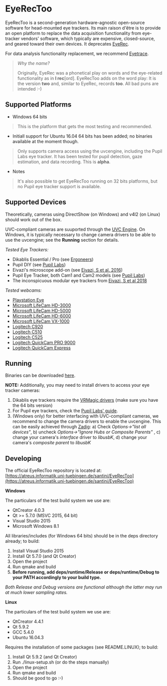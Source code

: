 # EyeRecToo

EyeRecToo is a second-generation hardware-agnostic open-source software for
head-mounted eye trackers.  Its main raison d'être is to provide an open
platform to replace the data acquisition functionality from eye-tracker
vendors' software, which typically are expensive, closed-source, and geared
toward their own devices.
It deprecates [EyeRec](https://www-ti.informatik.uni-tuebingen.de/santini/EyeRec).

For data analysis functionality replacement, we recommend
[Eyetrace](http://www.ti.uni-tuebingen.de/Eyetrace.1751.0.html).

>*Why the name?*
>
>Originally, EyeRec was a phonetical play on words and the
>eye-related functionality as in **I rec**[ord].
>EyeRecToo adds on the word play: It is the version **two** and, similar to EyeRec, records **too**.
>All bad puns are intended :-)

## Supported Platforms

- Windows 64 bits
>This is the platform that gets the most testing and recommended.

- Initiall support for Ubuntu 16.04 64 bits has been added; no binaries available at the moment though.
>Only supports camera access using the uvcengine, including the Pupil Labs eye tracker. It has been tested for
pupil detection, gaze estimation, and data recording. This is **alpha**.

- Notes

>It's also possible to get EyeRecToo running on 32 bits platforms, but no Pupil
>eye tracker support is available.

## Supported Devices

Theoretically, cameras using DirectShow (on Windows) and v4l2 (on Linux)
should work out of the box.

UVC-compliant cameras are suuported through the [UVC Engine](https://atreus.informatik.uni-tuebingen.de/santini/uvcengine).
On Windows, it is typically necessary to change camera drivers to be able to
use the uvcengine; see the **Running** section for details.

*Tested Eye Trackers:*
- Dikablis Essential / Pro (see [Ergoneers](http://www.ergoneers.com))
- Pupil DIY (see [Pupil Labs](https://pupil-labs.com/))
- Eivazi's microscope add-on (see [Eivazi, S et al.  2016](http://ieeexplore.ieee.org/document/7329925/))
- Pupil Eye Tracker, both Cam1 and Cam2 models (see [Pupil Labs](https://pupil-labs.com/store/))
- The inconspicuous modular eye trackers from [Eivazi, S et al 2018](http://www.ti.uni-tuebingen.de/typo3conf/ext/timitarbeiter/pi4/show_bibtex.php?uid=887&tid=1)

*Tested webcams:*
- [Playstation Eye](https://en.wikipedia.org/wiki/PlayStation_Eye)
- [Microsoft LifeCam HD-3000](https://www.microsoft.com/accessories/en-us/products/webcams/lifecam-hd-3000/t3h-00011)
- [Microsoft LifeCam HD-5000](https://www.microsoft.com/accessories/en-us/d/lifecam-hd-5000)
- [Microsoft LifeCam HD-6000](https://www.microsoft.com/accessories/en-us/d/lifecam-hd-6000-for-notebooks)
- [Microsoft LifeCam VX-1000](https://www.microsoft.com/accessories/en-us/d/lifecam-vx-1000)
- [Logitech C920](http://www.logitech.com/en-us/product/hd-pro-webcam-c920)
- [Logitech C510](http://support.logitech.com/en_us/product/hd-webcam-c510)
- [Logitech C525](http://www.logitech.com/en-us/product/hd-webcam-c525)
- [Logitech QuickCam PRO 9000](http://support.logitech.com/en_us/product/quickcam-pro-9000)
- [Logitech QuickCam Express](http://support.logitech.com/en_us/product/quickcam-express)


## Running

Binaries can be downloaded [here](www.ti.uni-tuebingen.de/perception).

**NOTE:** Additionally, you may need to install drivers to access your eye tracker
cameras:

1. Dikablis eye trackers require the
[VRMagic drivers](https://www.vrmagic.com/imaging/downloads/) (make sure you
have the 64 bits version)
2. For Pupil eye trackers, check the [Pupil Labs' guide](https://github.com/pupil-labs/pupil/wiki/Windows-Driver-Setup).
3. (Windows only) for better interfacing with UVC-compliant cameras, we recommend to change the camera drivers to enable the uvcengine.
This can be easily achieved through [Zadig](https://zadig.akeo.ie/):
a) Check *Options->"list all devices"*,
b) uncheck *Options->"Ignore Hubs or Composite Parents"* ,
c) change your camera's *interface* driver to *libusbK*,
d) change your camera's *composite parent* to *libusbK*

## Developing

The official EyeRecToo repository is located at:
[https://atreus.informatik.uni-tuebingen.de/santini/EyeRecToo](https://atreus.informatik.uni-tuebingen.de/santini/EyeRecToo)

**Windows**

The particulars of the test build system we use are:
- QtCreator 4.0.3
- Qt >= 5.7.0 (MSVC 2015, 64 bit)
- Visual Studio 2015
- Microsoft Windows 8.1

All libraries/includes (for Windows 64 bits) should be in the deps directory already; to build:
1. Install Visual Studio 2015
2. Install Qt 5.7.0 (and Qt Creator)
3. Open the project
4. Run qmake and build
5. **Before running, add deps/runtime/Release or deps/runtime/Debug to your PATH accordingly to your build type.**

*Both Release and Debug versions are functional although the latter may run at much lower sampling rates.*

**Linux**

The particulars of the test build system we use are:
- QtCreator 4.4.1
- Qt 5.9.2
- GCC 5.4.0
- Ubuntu 16.04.3

Requires the installation of some packages (see README.LINUX); to build:
1. Install Qt 5.9.2 (and Qt Creator)
2. Run ./linux-setup.sh (or do the steps manually)
3. Open the project
4. Run qmake and build
5. Should be good to go :-)

